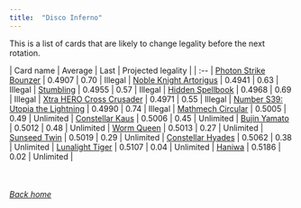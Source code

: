 ```yaml
---
title:  "Disco Inferno"
---
```


This is a list of cards that are likely to change legality before the next rotation.

| Card name | Average | Last | Projected legality |
| :-- |
[Photon Strike Bounzer](https://db.ygoprodeck.com/card/?search=Photon%20Strike%20Bounzer) | 0.4907 | 0.70 | Illegal |
[Noble Knight Artorigus](https://db.ygoprodeck.com/card/?search=Noble%20Knight%20Artorigus) | 0.4941 | 0.63 | Illegal |
[Stumbling](https://db.ygoprodeck.com/card/?search=Stumbling) | 0.4955 | 0.57 | Illegal |
[Hidden Spellbook](https://db.ygoprodeck.com/card/?search=Hidden%20Spellbook) | 0.4968 | 0.69 | Illegal |
[Xtra HERO Cross Crusader](https://db.ygoprodeck.com/card/?search=Xtra%20HERO%20Cross%20Crusader) | 0.4971 | 0.55 | Illegal |
[Number S39: Utopia the Lightning](https://db.ygoprodeck.com/card/?search=Number%20S39:%20Utopia%20the%20Lightning) | 0.4990 | 0.74 | Illegal |
[Mathmech Circular](https://db.ygoprodeck.com/card/?search=Mathmech%20Circular) | 0.5005 | 0.49 | Unlimited |
[Constellar Kaus](https://db.ygoprodeck.com/card/?search=Constellar%20Kaus) | 0.5006 | 0.45 | Unlimited |
[Bujin Yamato](https://db.ygoprodeck.com/card/?search=Bujin%20Yamato) | 0.5012 | 0.48 | Unlimited |
[Worm Queen](https://db.ygoprodeck.com/card/?search=Worm%20Queen) | 0.5013 | 0.27 | Unlimited |
[Sunseed Twin](https://db.ygoprodeck.com/card/?search=Sunseed%20Twin) | 0.5019 | 0.29 | Unlimited |
[Constellar Hyades](https://db.ygoprodeck.com/card/?search=Constellar%20Hyades) | 0.5062 | 0.38 | Unlimited |
[Lunalight Tiger](https://db.ygoprodeck.com/card/?search=Lunalight%20Tiger) | 0.5107 | 0.04 | Unlimited |
[Haniwa](https://db.ygoprodeck.com/card/?search=Haniwa) | 0.5186 | 0.02 | Unlimited |

<br>

###### [Back home](index)